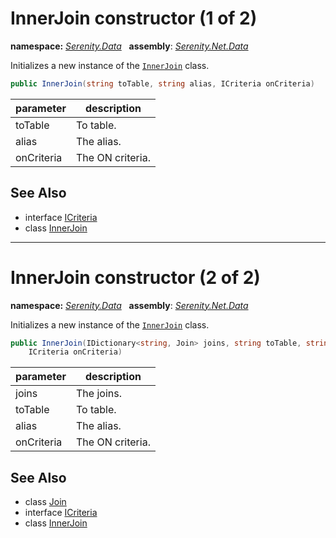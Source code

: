 # InnerJoin constructor (1 of 2)
**namespace:** *[Serenity.Data](../../README.md#serenity.data-namespace)*   **assembly**: *[Serenity.Net.Data](../../README.md)*

Initializes a new instance of the [`InnerJoin`](../InnerJoin.md) class.

```csharp
public InnerJoin(string toTable, string alias, ICriteria onCriteria)
```

| parameter | description |
| --- | --- |
| toTable | To table. |
| alias | The alias. |
| onCriteria | The ON criteria. |

## See Also

* interface [ICriteria](../../Serenity/ICriteria.md)
* class [InnerJoin](../InnerJoin.md)

---

# InnerJoin constructor (2 of 2)
**namespace:** *[Serenity.Data](../../README.md#serenity.data-namespace)*   **assembly**: *[Serenity.Net.Data](../../README.md)*

Initializes a new instance of the [`InnerJoin`](../InnerJoin.md) class.

```csharp
public InnerJoin(IDictionary<string, Join> joins, string toTable, string alias, 
    ICriteria onCriteria)
```

| parameter | description |
| --- | --- |
| joins | The joins. |
| toTable | To table. |
| alias | The alias. |
| onCriteria | The ON criteria. |

## See Also

* class [Join](../Join.md)
* interface [ICriteria](../../Serenity/ICriteria.md)
* class [InnerJoin](../InnerJoin.md)